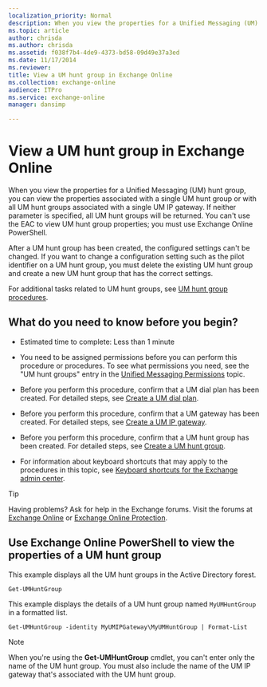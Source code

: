 ```yaml
---
localization_priority: Normal
description: When you view the properties for a Unified Messaging (UM) hunt group, you can view the properties associated with a single UM hunt group or with all UM hunt groups associated with a single UM IP gateway. If neither parameter is specified, all UM hunt groups will be returned. You can't use the EAC to view UM hunt group properties; you must use Exchange Online PowerShell.
ms.topic: article
author: chrisda
ms.author: chrisda
ms.assetid: f038f7b4-4de9-4373-bd58-09d49e37a3ed
ms.date: 11/17/2014
ms.reviewer: 
title: View a UM hunt group in Exchange Online
ms.collection: exchange-online
audience: ITPro
ms.service: exchange-online
manager: dansimp

---
```


# View a UM hunt group in Exchange Online

When you view the properties for a Unified Messaging (UM) hunt group, you can view the properties associated with a single UM hunt group or with all UM hunt groups associated with a single UM IP gateway. If neither parameter is specified, all UM hunt groups will be returned. You can't use the EAC to view UM hunt group properties; you must use Exchange Online PowerShell.

After a UM hunt group has been created, the configured settings can't be changed. If you want to change a configuration setting such as the pilot identifier on a UM hunt group, you must delete the existing UM hunt group and create a new UM hunt group that has the correct settings.

For additional tasks related to UM hunt groups, see [UM hunt group procedures](um-hunt-group-procedures.md).

## What do you need to know before you begin?

- Estimated time to complete: Less than 1 minute

- You need to be assigned permissions before you can perform this procedure or procedures. To see what permissions you need, see the "UM hunt groups" entry in the [Unified Messaging Permissions](https://technet.microsoft.com/library/d326c3bc-8f33-434a-bf02-a83cc26a5498.aspx) topic.

- Before you perform this procedure, confirm that a UM dial plan has been created. For detailed steps, see [Create a UM dial plan](create-um-dial-plan.md).

- Before you perform this procedure, confirm that a UM gateway has been created. For detailed steps, see [Create a UM IP gateway](create-um-ip-gateway.md).

- Before you perform this procedure, confirm that a UM hunt group has been created. For detailed steps, see [Create a UM hunt group](create-um-hunt-group.md).

- For information about keyboard shortcuts that may apply to the procedures in this topic, see [Keyboard shortcuts for the Exchange admin center](../../accessibility/keyboard-shortcuts-in-admin-center.md).

> [!TIP]
> Having problems? Ask for help in the Exchange forums. Visit the forums at [Exchange Online](https://go.microsoft.com/fwlink/p/?linkId=267542) or [Exchange Online Protection](https://go.microsoft.com/fwlink/p/?linkId=285351).

## Use Exchange Online PowerShell to view the properties of a UM hunt group

This example displays all the UM hunt groups in the Active Directory forest.

```
Get-UMHuntGroup
```

This example displays the details of a UM hunt group named `MyUMHuntGroup` in a formatted list.

```
Get-UMHuntGroup -identity MyUMIPGateway\MyUMHuntGroup | Format-List
```

> [!NOTE]
> When you're using the **Get-UMHuntGroup** cmdlet, you can't enter only the name of the UM hunt group. You must also include the name of the UM IP gateway that's associated with the UM hunt group.
